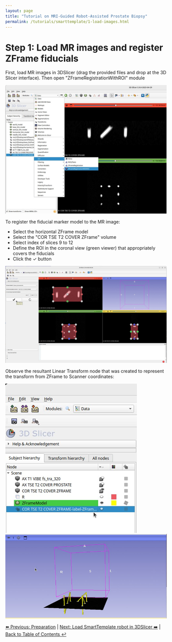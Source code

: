 ```yaml
---
layout: page
title: "Tutorial on MRI-Guided Robot-Assisted Prostate Biopsy"
permalink: /tutorials/smarttemplate/1-load-images.html
---
```


# Step 1: Load MR images and register ZFrame fiducials

First, load MR images in 3DSlicer (drag the provided files and drop at the 3D Slicer interface). Then open "ZFrameRegistrationWithROI" module

![ZFrameRegistrationWithROI module](images/image2.jpg)

To register the fiducial marker model to the MR image:
- Select the horizontal ZFrame model
- Select the "COR TSE T2 COVER ZFrame" volume
- Select index of slices 9 to 12
- Define the ROI in the coronal view (green viewer) that appropriately covers the fiducials
- Click the ✓ button

![ZFrame registration](images/image3.jpeg)

Observe the resultant Linear Transform node that was created to represent the transform from ZFrame to Scanner coordinates:

![Transform node](images/image4.jpg) ![Transform coordinates](images/image5.jpg)

[⬅️ Previous: Preparation](0-preparation) | [Next: Load SmartTemplate robot in 3DSlicer ➡️](2-load-robot) | [Back to Table of Contents ↩️](index)